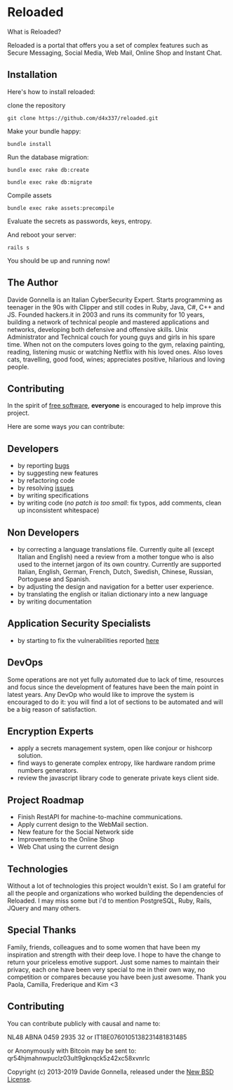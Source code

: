 
# Reloaded

What is Reloaded?

Reloaded is a portal that offers you a set of complex features such as Secure Messaging, Social Media, Web Mail,
Online Shop and Instant Chat.

Installation
------------

Here's how to install reloaded:

clone the repository

    git clone https://github.com/d4x337/reloaded.git

Make your bundle happy:

    bundle install

Run the database migration:

    bundle exec rake db:create
    
    bundle exec rake db:migrate

Compile assets

    bundle exec rake assets:precompile
    
Evaluate the secrets as passwords, keys, entropy.   

And reboot your server:

    rails s

You should be up and running now!



The Author
----
Davide Gonnella is an Italian CyberSecurity Expert. Starts programming as  teenager in the 90s with Clipper and still codes in Ruby, Java, C#, C++ and JS. 
Founded hackers.it in 2003 and runs its community for 10 years, building a network of technical people and mastered applications and networks, developing both defensive and offensive skills. Unix Administrator and Technical couch for young guys and girls in his spare time.
When not on the computers loves going to the gym, relaxing painting, reading, listening music or watching Netflix with his loved ones. Also loves cats, travelling, good food, wines; appreciates positive, hilarious and loving people.

Contributing
------------

In the spirit of [free software](http://www.fsf.org/licensing/essays/free-sw.html), **everyone** is encouraged to help improve this project.

Here are some ways *you* can contribute:

Developers
------------

* by reporting [bugs](https://github.com/d4x337/reloaded/issues)
* by suggesting new features
* by refactoring code
* by resolving [issues](https://github.com/d4x337/reloaded/issues)
* by writing specifications
* by writing code (*no patch is too small*: fix typos, add comments, clean up inconsistent whitespace)


Non Developers
------------

* by correcting a language translations file. Currently quite all (except Italian and English) need a review
from a mother tongue who is also used to the internet jargon of its own country. Currently are supported Italian,
English, German, French, Dutch, Swedish, Chinese, Russian, Portoguese and Spanish.
* by adjusting the design and navigation for a better user experience.
* by translating the english or italian dictionary into a new language
* by writing documentation


Application Security Specialists
------------

* by starting to fix the vulnerabilities reported [here](https://github.com/d4x337/reloaded/blob/master/brakeman_report_06042019.txt)

DevOps
------------

Some operations are not yet fully automated due to lack of time, resources and focus since the development
of features have been the main point in latest years. Any DevOp who would like to improve the system is encouraged
to do it: you will find a lot of sections to be automated and will be a big reason of satisfaction. 


Encryption Experts
------------

* apply a secrets management system, open like conjour or hishcorp solution.
* find ways to generate complex entropy, like hardware random prime numbers generators.
* review the javascript library code to generate private keys client side.


Project Roadmap
------------

* Finish RestAPI for machine-to-machine communications.
* Apply current design to the WebMail section. 
* New feature for the Social Network side
* Improvements to the Online Shop
* Web Chat using the current design


Technologies
------------
Without a lot of technologies this project wouldn't exist. So I am grateful for all the people and organizations
who worked building the dependencies of Reloaded. I may miss some but i'd to mention PostgreSQL, Ruby, Rails,
JQuery and many others.


Special Thanks
------------

Family, friends, colleagues and to some women that have been my inspiration and strength with their deep love.
I hope to have the change to return your priceless emotive support. Just some names to maintain their privacy, each
one have been very special to me in their own way, no competition or compares because you have been just awesome.
Thank you  Paola, Camilla, Frederique and Kim <3


Contributing
--------

You can contribute publicly with causal and name to: 

NL48 ABNA 0459 2935 32
or
IT18E0760105138231481831485

or Anonymously with Bitcoin may be sent to: qr54hjmahnwpuclz03ult9gknqck5z42xc58xvnrlc

Copyright (c) 2013-2019 Davide Gonnella, released under the [New BSD License](https://github.com/d4x337/reloaded/tree/master/LICENSE).